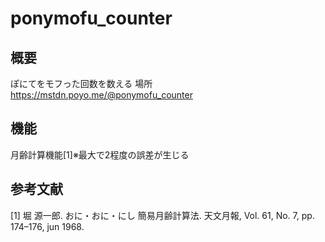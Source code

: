# ponymofu_counter
## 概要
ぽにてをモフった回数を数える
場所 https://mstdn.poyo.me/@ponymofu_counter

## 機能
月齢計算機能[1]※最大で2程度の誤差が生じる

## 参考文献
[1] 堀 源一郎. おに・おに・にし 簡易月齢計算法. 天文月報, Vol. 61, No. 7, pp. 174–176, jun 1968.
